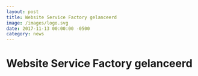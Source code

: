 ```yaml
---
layout: post
title: Website Service Factory gelanceerd
image: /images/logo.svg
date: 2017-11-13 00:00:00 -0500
category: news
---
```



# Website Service Factory gelanceerd



 
